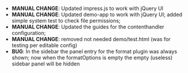 - **MANUAL CHANGE**: Updated impress.js to work with jQuery UI
- **MANUAL CHANGE**: Updated demo-app to work with jQuery UI; added simple system test to check file permissions;
- **MANUAL CHANGE**: Updated the guides for the contenthandler configuration;
- **MANUAL CHANGE**: removed not needed demo/test.html (was for testing per editable config)
- **BUG**: In the sidebar the panel entry for the format plugin was always shown; now when the formatOptions is empty the empty (useless) sidebar panel will be hidden